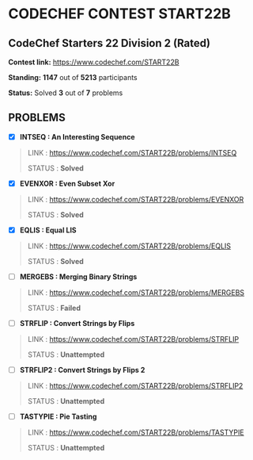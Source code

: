 # CODECHEF CONTEST START22B

## CodeChef Starters 22 Division 2 (Rated)

**Contest link:** https://www.codechef.com/START22B

**Standing:** **1147** out of **5213** participants

**Status:** Solved **3** out of **7** problems

## PROBLEMS

- [x] **INTSEQ : An Interesting Sequence**

> LINK : https://www.codechef.com/START22B/problems/INTSEQ
>
>STATUS : **Solved**

- [x] **EVENXOR : Even Subset Xor**

> LINK : https://www.codechef.com/START22B/problems/EVENXOR
>
>STATUS : **Solved**

- [x] **EQLIS : Equal LIS**

> LINK : https://www.codechef.com/START22B/problems/EQLIS
>
>STATUS : **Solved**

- [ ] **MERGEBS : Merging Binary Strings**

> LINK : https://www.codechef.com/START22B/problems/MERGEBS
>
>STATUS : **Failed**

- [ ] **STRFLIP : Convert Strings by Flips**

> LINK : https://www.codechef.com/START22B/problems/STRFLIP
>
>STATUS : **Unattempted**

- [ ] **STRFLIP2 : Convert Strings by Flips 2**

> LINK : https://www.codechef.com/START22B/problems/STRFLIP2
>
>STATUS : **Unattempted**

- [ ] **TASTYPIE : Pie Tasting**

> LINK : https://www.codechef.com/START22B/problems/TASTYPIE
>
>STATUS : **Unattempted**

